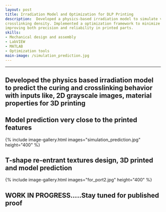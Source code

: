 ```yaml
---
layout: post
title: Irradiation Model and Optimization for DLP Printing
description:  Developed a physics-based irradiation model to simulate voxel-level energy distribution in DLP 3D printing, enabling prediction of cured geometry and
crosslinking density. Implemented a optimization framework to minimize overcuring for dimensional accuracy, maximizing energy for mechanical strength,
improving both precision and reliability in printed parts.
skills: 
- Mechanical design and assembly
- LabVIEW
- MATLAB
- Optimization tools
main-image: /simulation_prediction.jpg 
---
```


---
## Developed the physics based irradiation model to predict the curing and crosslinking behavior with inputs like, 2D grayscale images, material properties for 3D printing <br>

## Model prediction very close to the printed features
{% include image-gallery.html images="simulation_prediction.jpg" height="400" %}<br>

## T-shape re-entrant textures design, 3D printed and model prediction
{% include image-gallery.html images="for_port2.jpg" height="400" %} <br>

## WORK IN PROGRESS.....Stay tuned for published proof
